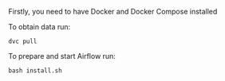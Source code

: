 Firstly, you need to have Docker and Docker Compose installed

To obtain data run:
    
    dvc pull
  
To prepare and start Airflow run:

    bash install.sh
